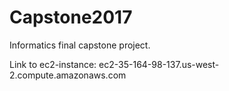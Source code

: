 # Capstone2017
Informatics final capstone project.

Link to ec2-instance: ec2-35-164-98-137.us-west-2.compute.amazonaws.com